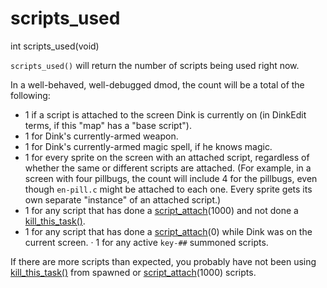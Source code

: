 # scripts_used

<Prototype>int scripts_used(void)</Prototype>

`scripts_used()` will return the number of scripts being used right now.

In a well-behaved, well-debugged dmod, the count will be a total of the following:

- 1 if a script is attached to the screen Dink is currently on (in DinkEdit terms, if this "map" has a "base script").
- 1 for Dink's currently-armed weapon.
- 1 for Dink's currently-armed magic spell, if he knows magic.
- 1 for every sprite on the screen with an attached script, regardless of whether the same or different scripts are attached. (For example, in a screen with four pillbugs, the count will include 4 for the pillbugs, even though `en-pill.c` might be attached to each one. Every sprite gets its own separate "instance" of an attached script.)
- 1 for any script that has done a [script_attach](./script-attach.md)(1000) and not done a [kill_this_task()](./kill-this-task.md).
- 1 for any script that has done a [script_attach](./script-attach.md)(0) while Dink was on the current screen.
· 1 for any active `key-##` summoned scripts.

If there are more scripts than expected, you probably have not been using [kill_this_task()](./kill-this-task.md) from spawned or [script_attach](./script-attach.md)(1000) scripts.
